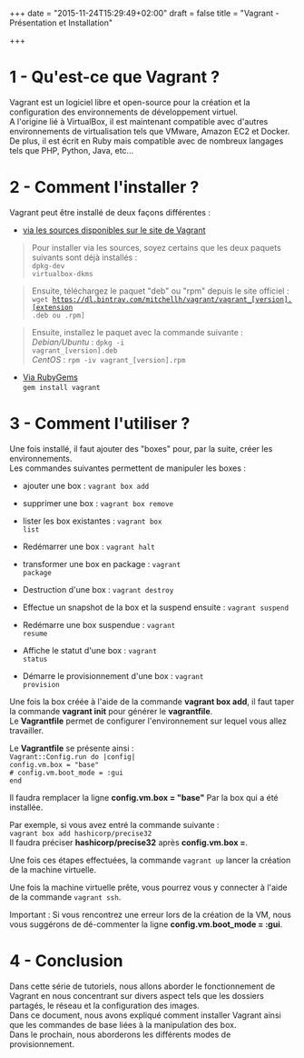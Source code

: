 +++
date = "2015-11-24T15:29:49+02:00"
draft = false
title = "Vagrant - Présentation et Installation"

+++

# 1 - Qu'est-ce que Vagrant ?
Vagrant est un logiciel libre et open-source pour la création et la configuration des environnements de développement virtuel.  
A l'origine lié à VirtualBox, il est maintenant compatible avec d'autres environnements de virtualisation tels que VMware, Amazon EC2 et Docker.  
De plus, il est écrit en Ruby mais compatible avec de nombreux langages tels que PHP, Python, Java, etc...

# 2 - Comment l'installer ?
Vagrant peut être installé de deux façons différentes :  

- <u>via les sources disponibles sur le site de Vagrant</u>  
>Pour installer via les sources, soyez certains que les deux paquets suivants sont déjà installés :  
 <code>dpkg-dev</code>  
 <code>virtualbox-dkms</code>
  
>Ensuite, téléchargez le paquet "deb" ou "rpm" depuis le site officiel :  
<code>wget https://dl.bintray.com/mitchellh/vagrant/vagrant_[version].[extension .deb ou .rpm]</code>

> Ensuite, installez le paquet avec la commande suivante :  
*Debian/Ubuntu* : <code>dpkg -i vagrant_[version].deb</code>  
*CentOS* : <code>rpm -iv vagrant_[version].rpm</code>

- <u>Via RubyGems</u>  
<code>gem install vagrant</code>

# 3 - Comment l'utiliser ?
Une fois installé, il faut ajouter des "boxes" pour, par la suite, créer les environnements.  
Les commandes suivantes permettent de manipuler les boxes : 

- ajouter une box : <code>vagrant box add</code> 

- supprimer une box : <code>vagrant box remove</code> 

- lister les box existantes : <code>vagrant box list</code>

- Redémarrer une box : <code>vagrant halt</code>

- transformer une box en package : <code>vagrant package</code>

- Destruction d'une box : <code>vagrant destroy</code>

- Effectue un snapshot de la box et la suspend ensuite : <code>vagrant suspend</code>

- Redémarre une box suspendue : <code>vagrant resume</code>

- Affiche le statut d'une box : <code>vagrant status</code>

- Démarre le provisionnement d'une box : <code>vagrant provision</code>

Une fois la box créée à l'aide de la commande **vagrant box add**, il faut taper la commande **vagrant init** pour générer le **vagrantfile**.  
Le **Vagrantfile** permet de configurer l'environnement sur lequel vous allez travailler.

Le **Vagrantfile** se présente ainsi :  
<code>Vagrant::Config.run do |config|</code>  
<code>config.vm.box = "base"</code>  
<code># config.vm.boot_mode = :gui</code>  
<code>end</code>

Il faudra remplacer la ligne **config.vm.box = "base"** Par la box qui a été installée.

Par exemple, si vous avez entré la commande suivante :  
<code>vagrant box add hashicorp/precise32</code>  
Il faudra préciser **hashicorp/precise32** après **config.vm.box =**.

Une fois ces étapes effectuées, la commande <code>vagrant up</code> lancer la création de la machine virtuelle.

Une fois la machine virtuelle prête, vous pourrez vous y connecter à l'aide de la commande <code>vagrant ssh</code>.

Important : Si vous rencontrez une erreur lors de la création de la VM, nous vous suggérons de dé-commenter la ligne **config.vm.boot_mode = :gui**.

# 4 - Conclusion
Dans cette série de tutoriels, nous allons aborder le fonctionnement de Vagrant en nous concentrant sur divers aspect tels que les dossiers partagés, le réseau et la configuration des images.  
Dans ce document, nous avons expliqué comment installer Vagrant ainsi que les commandes de base liées à la manipulation des box.  
Dans le prochain, nous aborderons les différents modes de provisionnement.

